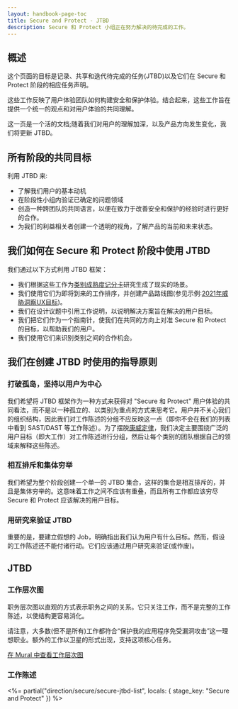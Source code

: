 ```yaml
---
layout: handbook-page-toc
title: Secure and Protect - JTBD
description: Secure 和 Protect 小组正在努力解决的待完成的工作。
---
```


## 概述

这个页面的目标是记录、共享和迭代待完成的任务(JTBD)以及它们在 Secure 和 Protect 阶段的相应任务声明。

这些工作反映了用户体验团队如何构建安全和保护体验。结合起来，这些工作旨在提供一个统一的观点和对用户体验的共同理解。

这一页是一个活的文档;随着我们对用户的理解加深，以及产品方向发生变化，我们将更新 JTBD。

## 所有阶段的共同目标

利用 JTBD 来:

- 了解我们用户的基本动机
- 在阶段性小组内验证已确定的问题领域
- 创造一种跨团队的共同语言，以便在致力于改善安全和保护的经验时进行更好的合作。
- 为我们的利益相关者创建一个透明的视角，了解产品的当前和未来状态。

## 我们如何在 Secure 和 Protect 阶段中使用 JTBD

我们通过以下方式利用 JTBD 框架：

- 我们根据这些工作为[类别成熟度记分卡](https://about.gitlab.com/handbook/engineering/ux/category-maturity-scorecards/)研究生成了现实的场景。
- 我们使用它们为即将到来的工作排序，并创建产品路线图(参见示例:[2021年威胁洞察UX目标](https://gitlab.com/gitlab-org/gitlab/-/issues/294062))。
- 我们在设计议题中引用工作说明，以说明解决方案旨在解决的用户目标。
- 我们把它们作为一个指南针，使我们在共同的方向上对准 Secure 和 Protect 的目标，以帮助我们的用户。
- 我们使用它们来识别类别之间的合作机会。

## 我们在创建 JTBD 时使用的指导原则

### 打破孤岛，坚持以用户为中心

我们希望将 JTBD 框架作为一种方式来获得对 "Secure 和 Protect" 用户体验的共同看法，而不是以一种孤立的、以类别为重点的方式来思考它。用户并不关心我们的组织结构，因此我们对工作陈述的分组不应反映这一点（即你不会在我们的列表中看到 SAST/DAST 等工作陈述）。为了摆脱[康威定律](https://en.wikipedia.org/wiki/Conway%27s_law)，我们决定主要围绕广泛的用户目标（即大工作）对工作陈述进行分组，然后让每个类别的团队根据自己的领域来解释这些陈述。

### 相互排斥和集体穷举

我们希望为整个阶段创建一个单一的 JTBD 集合，这样的集合是相互排斥的，并且是集体穷举的。这意味着工作之间不应该有重叠，而且所有工作都应该穷尽 Secure 和 Protect 应该解决的用户目标。

### 用研究来验证 JTBD

重要的是，要建立假想的 Job，明确指出我们认为用户有什么目标。然而，假设的工作陈述还不能付诸行动。它们应该通过用户研究来验证(或作废)。

## JTBD

### 工作层次图

职务层次图以直观的方式表示职务之间的关系。它只关注工作，而不是完整的工作陈述，以使结构更容易消化。

请注意，大多数(但不是所有)工作都符合“保护我的应用程序免受漏洞攻击”这一理想职业。额外的工作以卫星的形式出现，支持这项核心任务。

[在 Mural 中查看工作层次图](https://app.mural.co/t/gitlab2474/m/gitlab2474/1605789082819/395043ec677f981ce24743be8770829f9caa8770)

### 工作陈述

<%= partial("direction/secure/secure-jtbd-list", locals: { stage_key: "Secure and Protect" }) %>

